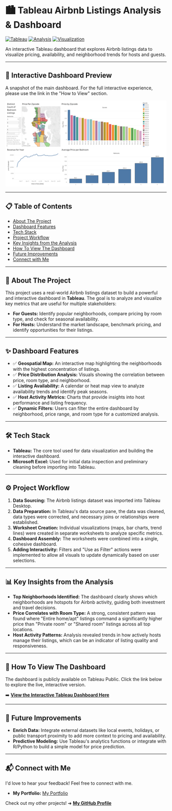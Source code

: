 # 🏙️ Tableau Airbnb Listings Analysis & Dashboard

[![Tableau](https://img.shields.io/badge/Tableau-E97627?style=for-the-badge&logo=tableau&logoColor=white)](https://www.tableau.com/)
[![Analysis](https://img.shields.io/badge/Data_Analysis-Active-blue?style=for-the-badge)](https://github.com/)
[![Visualization](https://img.shields.io/badge/Data_Visualization-Interactive-orange?style=for-the-badge)](https://github.com/)

An interactive Tableau dashboard that explores Airbnb listings data to visualize pricing, availability, and neighborhood trends for hosts and guests.

---

## 🚀 Interactive Dashboard Preview

A snapshot of the main dashboard. For the full interactive experience, please use the link in the "How to View" section.

![Dashboard Snapshot](/images1/Dashboard_1.png)

---

## 📋 Table of Contents
* [About The Project](#-about-the-project)
* [Dashboard Features](#-dashboard-features)
* [Tech Stack](#-tech-stack)
* [Project Workflow](#-project-workflow)
* [Key Insights from the Analysis](#-key-insights-from-the-analysis)
* [How To View The Dashboard](#-how-to-view-the-dashboard)
* [Future Improvements](#-future-improvements)
* [Connect with Me](#-connect-with-me)

---

## <a name="-about-the-project"></a> 📝 About The Project

This project uses a real-world Airbnb listings dataset to build a powerful and interactive dashboard in **Tableau**. The goal is to analyze and visualize key metrics that are useful for multiple stakeholders:
-   **For Guests:** Identify popular neighborhoods, compare pricing by room type, and check for seasonal availability.
-   **For Hosts:** Understand the market landscape, benchmark pricing, and identify opportunities for their listings.

---

## <a name="-dashboard-features"></a> ✨ Dashboard Features

-   ✅ **Geospatial Map:** An interactive map highlighting the neighborhoods with the highest concentration of listings.
-   ✅ **Price Distribution Analysis:** Visuals showing the correlation between price, room type, and neighborhood.
-   ✅ **Listing Availability:** A calendar or heat map view to analyze availability trends and identify peak seasons.
-   ✅ **Host Activity Metrics:** Charts that provide insights into host performance and listing frequency.
-   ✅ **Dynamic Filters:** Users can filter the entire dashboard by neighborhood, price range, and room type for a customized analysis.

---

## <a name="-tech-stack"></a> 🛠️ Tech Stack

-   **Tableau:** The core tool used for data visualization and building the interactive dashboard.
-   **Microsoft Excel:** Used for initial data inspection and preliminary cleaning before importing into Tableau.

---

## <a name="-project-workflow"></a> ⚙️ Project Workflow

1.  **Data Sourcing:** The Airbnb listings dataset was imported into Tableau Desktop.
2.  **Data Preparation:** In Tableau's data source pane, the data was cleaned, data types were corrected, and necessary joins or relationships were established.
3.  **Worksheet Creation:** Individual visualizations (maps, bar charts, trend lines) were created in separate worksheets to analyze specific metrics.
4.  **Dashboard Assembly:** The worksheets were combined into a single, cohesive dashboard.
5.  **Adding Interactivity:** Filters and "Use as Filter" actions were implemented to allow all visuals to update dynamically based on user selections.

---

## <a name="-key-insights-from-the-analysis"></a> 📊 Key Insights from the Analysis

-   **Top Neighborhoods Identified:** The dashboard clearly shows which neighborhoods are hotspots for Airbnb activity, guiding both investment and travel decisions.
-   **Price Correlates with Room Type:** A strong, consistent pattern was found where "Entire home/apt" listings command a significantly higher price than "Private room" or "Shared room" listings across all top locations.
-   **Host Activity Patterns:** Analysis revealed trends in how actively hosts manage their listings, which can be an indicator of listing quality and responsiveness.

---

## <a name="-how-to-view-the-dashboard"></a> 🔗 How To View The Dashboard

The dashboard is publicly available on Tableau Public. Click the link below to explore the live, interactive version.

➡️ **[View the Interactive Tableau Dashboard Here](https://public.tableau.com/app/profile/meet.afk/viz/TableauProject1AirbnbDataAnalysis/Dashboard1)**

---

## <a name="-future-improvements"></a> 🔮 Future Improvements

-   **Enrich Data:** Integrate external datasets like local events, holidays, or public transport proximity to add more context to pricing and availability.
-   **Predictive Modeling:** Use Tableau's analytics functions or integrate with R/Python to build a simple model for price prediction.

---

## <a name="-connect-with-me"></a> 📬 Connect with Me

I'd love to hear your feedback! Feel free to connect with me.

-   **My Portfolio:** [My Portfolio](https://meet-afk.github.io/)

Check out my other projects! ➜ **[My GitHub Profile](https://github.com/meet-afk)**
